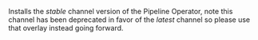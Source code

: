 Installs the *stable* channel version of the Pipeline Operator, note this channel has been deprecated in favor of the *latest* channel so please use that overlay instead going forward.



